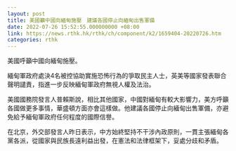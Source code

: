 ```yaml
---
layout: post
title: 美國籲中國向緬甸施壓　建議各國停止向緬甸出售軍備
date: 2022-07-26 15:52:55.000000000 +08:00
link: https://news.rthk.hk/rthk/ch/component/k2/1659404-20220726.htm
categories: rthk
---
```


美國呼籲中國向緬甸施壓。

緬甸軍政府處決4名被控協助實施恐怖行為的爭取民主人士，英美等國家發表聯合聲明譴責，指進一步反映緬甸軍政府無視人權及法治。

美國國務院發言人普賴斯說，相比其他國家，中國對緬甸有較大影響力，美方呼籲各國做更多事情，華盛頓方面亦會這樣做。他建議各國停止向緬甸出售軍備，亦避免給予緬甸軍政府任何程度的國際信譽。

在北京，外交部發言人昨日表示，中方始終堅持不干涉內政原則，一貫主張緬甸各黨各派，從國家與民族長遠利益出發，在憲法和法律框架下，妥處分歧和矛盾。
